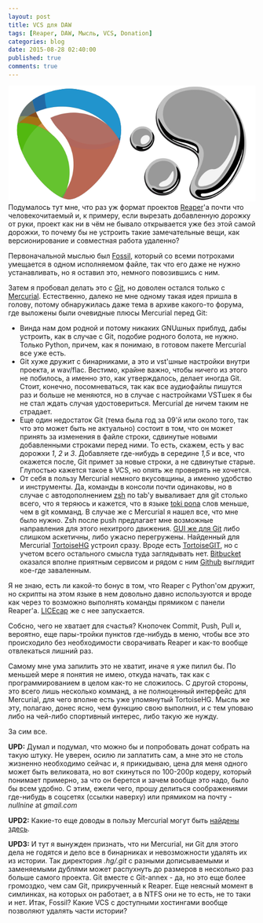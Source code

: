 ```yaml
---
layout: post
title: VCS для DAW
tags: [Reaper, DAW, Мысль, VCS, Donation]
categories: blog
date: 2015-08-28 02:40:00
published: true
comments: true
---
```

![](/images/2015/08/Untitled-2.png)
Подумалось тут мне, что раз уж формат проектов [Reaper](http://reaper.fm/)'а почти что человекочитаемый и, к примеру, если вырезать добавленную дорожку от руки, проект как ни в чём не бывало открывается уже без этой самой дорожки, то почему бы не устроить такие замечательные вещи, как версионирование и совместная работа удаленно?

Первоначальной мыслью был [Fossil](https://ru.wikipedia.org/wiki/Fossil), который со всеми потрохами умещается в одном исполняемом файле, так что его даже не нужно устанавливать, но я оставил это, немного повозившись с ним.

Затем я пробовал делать это с [Git](https://ru.wikipedia.org/wiki/Git), но доволен остался только с [Mercurial](https://ru.wikipedia.org/wiki/Mercurial). Естественно, далеко не мне одному такая идея пришла в голову, потому обнаружилась даже тема в архиве какого-то форума, где выложены были очевидные плюсы Mercurial перед Git:

+ Винда нам дом родной и потому никаких GNUшных приблуд, дабы устроить, как в случае с Git, подобие родного болота, не нужно. Только Python, причем, как я понимаю, в готовом пакете Mercurial все уже есть.
+ Git хуже дружит с бинарниками, а это и vst'шные настройки внутри проекта, и wav/flac. Вестимо, крайне важно, чтобы ничего из этого не побилось, а именно это, как утверждалось, делает иногда Git. Стоит, конечно, посомневаться, так как все аудиофайлы пишутся раз и больше не меняются, но в случае с настройками VSTшек я бы не стал ждать случая удостовериться. Mercurial де ничем таким не страдает.
+ Еще один недостаток Git (тема была год за 09'й или около того, так что это может быть не актуально) состоит в том, что он может принять за изменения в файле строки, сдвинутые новыми добавленными строками перед ними. То есть, скажем, есть у вас дорожки *1*, *2* и *3*. Добавляете где-нибудь в середине *1,5* и все, что окажется после, Git примет за новые строки, а не сдвинутые старые. Глупостью кажется такое в VCS, но опять же проверять не хочется.
+ От себя в пользу Mercurial немного вкусовщины, а именно удобство и инструменты. Да, команды в консоли почти одинаковы, но в случае с автодополнением [zsh](https://ru.wikipedia.org/wiki/Zsh) по tab'у вываливает для git столько всего, что я теряюсь и кажется, что в языке [toki pona](https://ru.wikipedia.org/wiki/%D0%A2%D0%BE%D0%BA%D0%B8%D0%BF%D0%BE%D0%BD%D0%B0) слов меньше, чем в git комманд.
В случае же с Mercurial я нашел все, что мне было нужно. Zsh после push предлагает мне возможные направления для этого нехитрого движения.
[GUI же для Git](https://ru.wikipedia.org/wiki/Git#.D0.93.D1.80.D0.B0.D1.84.D0.B8.D1.87.D0.B5.D1.81.D0.BA.D0.B8.D0.B5_.D0.B8.D0.BD.D1.82.D0.B5.D1.80.D1.84.D0.B5.D0.B9.D1.81.D1.8B) либо слишком аскетичны, либо ужасно перегружены. Найденный для Mercurial [TortoiseHG](https://ru.wikipedia.org/wiki/TortoiseHg) устроил сразу. Вроде есть [TortoiseGIT](https://ru.wikipedia.org/wiki/TortoiseGit), но с учетом всего остального смысла туда заглядывать нет.
[Bitbucket](https://bitbucket.org/) оказался вполне приятным сервисом и рядом с ним [Github](https://github.com/) выглядит кое-где заваленным.

Я не знаю, есть ли какой-то бонус в том, что Reaper с Python'ом дружит, но скрипты на этом языке в нем довольно давно используются и вроде как через то возможно выполнять команды прямиком с панели Reaper'а. [LICEcap](http://www.cockos.com/licecap/) же с нее запускается.

Собсно, чего не хватает для счастья? Кнопочек Commit, Push, Pull и, вероятно, еще пары-тройки пунктов где-нибудь в меню, чтобы все это происходило без необходимости сворачивать Reaper и как-то вообще отвлекаться лишний раз.

Самому мне ума запилить это не хватит, иначе я уже пилил бы. По меньшей мере я понятия не имею, откуда начать, так как с программированием в целом как-то не сложилось. С другой стороны, это всего лишь несколько комманд, а не полноценный интерфейс для Mercurial, для чего вполне есть уже упомянутый TortoiseHG.
Мысль же эту, полагаю, донес ясно, чем функцию свою выполнил, и с тем уповаю либо на чей-либо спортивный интерес, либо такую же нужду.

За сим все.

**UPD:**
Думал и подумал, что можно бы и попробовать донат собрать на такую штуку. Не уверен, осилю ли заплатить сам, а мне это не столь жизненно необходимо сейчас и, я прикидываю, цена для меня одного может быть великовата, но вот скинуться по 100-200р кодеру, который понимает примерно, за что он берется и зачем вообще это надо, было бы всем удобно.
С этим, ежели чего, прошу делиться соображениями где-нибудь в соцсетях (ссылки наверху) или прямиком на почту - *nullnine* at *gmail.com*

**UPD2:**
Какие-то еще доводы в пользу Mercurial могут быть [найдены здесь](http://forum.recordingreview.com/f8/else-using-version-control-software-ie-mercurial-git-projects-54318/).

**UPD3:**
И тут я вынужден признать, что ни Mercurial, ни Git для этого дела не годятся и дело все в бинарниках и невозможности удалять их из истории. Так директория *.hg/.git* с разными дописываемыми и заменяемыми дублями может распухнуть до размеров в несколько раз больше самого проекта.
Git вместе с Git-annex - да, но это еще более громоздко, чем сам Git, прикрученный к Reaper. Еще неясный момент в симлинках, на которых он работает, а в NTFS они не то есть, не то таки и нет.
Итак, Fossil? Какие VCS с доступными хостингами вообще позволяют удалять части истории?
